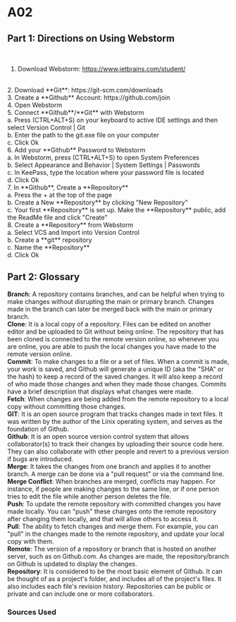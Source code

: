 # A02

## Part 1: Directions on Using Webstorm 
</br>


1. Download Webstorm: https://www.jetbrains.com/student/
</br>
2. Download **Git**: https://git-scm.com/downloads
</br>
3. Create a **Github** Account: https://github.com/join
</br>
4. Open Webstorm
</br>
5. Connect **Github**/**Git** with Webstorm
</br>
      a. Press (CTRL+ALT+S) on your keyboard to active IDE settings and then select Version Control | Git
</br>
      b. Enter the path to the git.exe file on your computer
</br>
      c. Click Ok
</br>
6. Add your **Github** Password to Webstorm 
</br>
      a. In Webstorm, press (CTRL+ALT+S) to open System Preferences 
</br>
      b. Select Appearance and Behavior | System Settings | Passwords 
</br>
      c. In KeePass, type the location where your password file is located 
</br>
  d. Click Ok
</br>
7. In **Github**, Create a **Repository**
</br>
      a. Press the + at the top of the page 
</br>
      b. Create a New **Repository** by clicking "New Repository"
</br>
      c. Your first **Repository** is set up. Make the **Repository** public, add the ReadMe file and click "Create"
</br>
8. Create a **Repository** from Webstorm
</br>
      a. Select VCS and Import into Version Control
</br>
     b. Create a **git** repository
</br>
     c. Name the **Repository**
</br>
     d. Click Ok
</br>

   




## Part 2: Glossary 
**Branch**: A repository contains branches, and can be helpful when trying to make changes without disrupting the main or primary branch. Changes made in the branch can later be merged back with the main or primary branch. 
</br>
**Clone**: It is a local copy of a repository. Files can be edited on another editor and be uploaded to Git without being online. The repository that has been cloned is connected to the remote version online, so whenever you are online, you are able to push the local changes you have made to the remote version online.
</br>
**Commit**: To make changes to a file or a set of files. When a commit is made, your work is saved, and Github will generate a unique ID (aka the "SHA" or the hash) to keep a record of the saved changes. It will also keep a record of who made those changes and when they made those changes. Commits have a brief description that displays what changes were made. 
</br>
**Fetch**: When changes are being added from the remote repository to a local copy without committing those changes. 
</br>
**GIT**: It is an open source program that tracks changes made in text files. It was written by the author of the Linix operating system, and serves as the foundation of Github.
</br>
**Github**: It is an open source version control system that allows collaborator(s) to track their changes by uploading their source code here. They can also collaborate with other people and revert to a previous version if bugs are introduced. 
</br>
**Merge**: It takes the changes from one branch and applies it to another branch. A merge can be done via a "pull request" or via the command line.
</br>
**Merge Conflict**: When branches are merged, conflicts may happen. For instance, if people are making changes to the same line, or if one person tries to edit the file while another person deletes the file.
</br>
**Push**: To update the remote repository with committed changes you have made locally. You can "push" these changes onto the remote repository after changing them locally, and that will allow others to access it. 
</br>
**Pull**: The ability to fetch changes and merge them. For example, you can "pull" in the changes made to the remote repository, and update your local copy with them.
</br>
**Remote**: The version of a repository or branch that is hosted on another server, such as on Github.com. As changes are made, the repository/branch on Github is updated to display the changes. 
</br>
**Repository**: It is considered to be the most basic element of Github. It can be thought of as a project's folder, and includes all of the project's files. It also includes each file's revision history. Repositories can be public or private and can include one or more collaborators. 
</br>

### Sources Used

